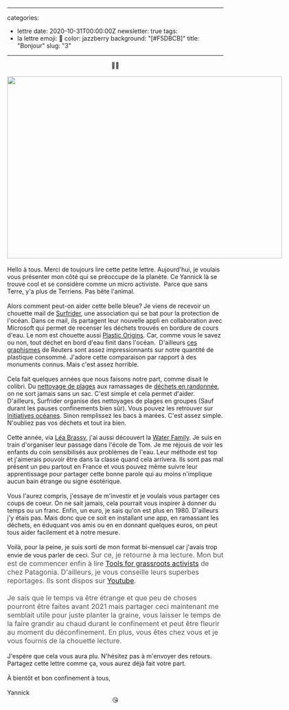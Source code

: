 
---
categories:
- lettre
date: 2020-10-31T00:00:00Z
newsletter: true
tags:
- la lettre
emoji: 💌
color: jazzberry
background: "[#F5DBCB]"
title: "Bonjour"
slug: "3"
---
<div class="message-body"><div style="text-align: center;">👋🏻<br/>
<br/>
<img class="tl-email-image" data-id="3888110" height="424" src="https://gallery.tinyletterapp.com/a0d8b178d0758f62b0c01a8cd9fc5d00a4997449/images/720df066-d202-4ee2-8557-9c724af721b8.jpeg" style="width: 640px; max-width: 640px;" width="640"/></div>
<div><br/>
Hello à tous. Merci de toujours lire cette petite lettre. Aujourd'hui, je voulais vous présenter mon côté qui se préoccupe de la planète. Ce Yannick là se trouve cool et se considère comme un micro activiste.  Parce que sans Terre, y'a plus de Terriens. Pas bête l'animal.  <br/>
<br/>
Alors comment peut-on aider cette belle bleue? Je viens de recevoir un chouette mail de <a href="https://surfrider.eu/">Surfrider</a>, une association qui se bat pour la protection de l'océan. Dans ce mail, ils partagent leur nouvelle appli en collaboration avec Microsoft qui permet de recenser les déchets trouvés en bordure de cours d'eau. Le nom est chouette aussi <a href="https://plasticorigins.eu/">Plastic Origins</a>. Car, comme vous le savez ou non, tout déchet en bord d'eau finit dans l'océan.  D'ailleurs <a href="https://graphics.reuters.com/ENVIRONMENT-PLASTIC/0100B275155/index.html">ces graphismes</a> de Reuters sont assez impressionnants sur notre quantité de plastique consommé. J'adore cette comparaison par rapport à des monuments connus. Mais c'est assez horrible. <br/>
<br/>
Cela fait quelques années que nous faisons notre part, comme disait le colibri. Du <a href="https://yannickschutz.com/juste-deux-minutes/">nettoyage de plages</a> aux ramassages de <a href="https://yannickschutz.com/randonnee-propre/">déchets en randonnée</a>, on ne sort jamais sans un sac. C'est simple et cela permet d'aider. D'ailleurs, Surfrider organise des nettoyages de plages en groupes (Sauf durant les pauses confinements bien sûr). Vous pouvez les retrouver sur <a href="https://www.initiativesoceanes.org/">Initiatives océanes</a>. Sinon remplissez les bacs à marées. C'est assez simple. N'oubliez pas vos déchets et tout ira bien.<br/>
<br/>
Cette année, via <a href="https://leabrassy.com/">Léa Brassy</a>, j'ai aussi découvert la <a href="https://waterfamily.org/">Water Family</a>. Je suis en train d'organiser leur passage dans l'école de Tom. Je me réjouis de voir les enfants du coin sensibilisés aux problèmes de l'eau. Leur méthode est top et j'aimerais pouvoir être dans la classe quand cela arrivera. Ils sont pas mal présent un peu partout en France et vous pouvez même suivre leur apprentissage pour partager cette bonne parole qui au moins n'implique aucun bain étrange ou signe ésotérique.<br/>
<br/>
Vous l'aurez compris, j'essaye de m'investir et je voulais vous partager ces coups de coeur. On ne sait jamais, cela pourrait vous inspirer à donner du temps ou un franc. Enfin, un euro, je sais qu'on est plus en 1980. D'ailleurs j'y étais pas. Mais donc que ce soit en installant une app, en ramassant les déchets, en éduquant vos amis ou en en donnant quelques euros, on peut tous aider facilement et à notre mesure.<br/>
<br/>
Voilà, pour la peine, je suis sorti de mon format bi-mensuel car j'avais trop envie de vous parler de ceci. <span style="caret-color: rgb(85, 85, 85); color: rgb(85, 85, 85); font-size: 16px; font-style: normal; -webkit-text-size-adjust: none;">Sur ce, je retourne à ma lecture. Mon but est de commencer enfin à lire </span><a href="https://www.patagonia.com/product/tools-for-grassroots-activists-paperback-book/BK740.html" style="font-style: normal; font-size: 16px; -webkit-text-size-adjust: none;">Tools for grassroots activists</a><span style="caret-color: rgb(85, 85, 85); color: rgb(85, 85, 85); font-size: 16px; font-style: normal; -webkit-text-size-adjust: none;"> de chez Patagonia. D'ailleurs, je vous conseille leurs superbes reportages. Ils sont dispos sur </span><a href="https://www.youtube.com/c/patagonia" style="font-style: normal; font-size: 16px; -webkit-text-size-adjust: none;">Youtube</a><span style="caret-color: rgb(85, 85, 85); color: rgb(85, 85, 85); font-size: 16px; font-style: normal; -webkit-text-size-adjust: none;">. <br/>
<br/>
Je sais que le temps va être étrange et que peu de choses pourront être faites avant 2021 mais partager ceci maintenant me semblait utile pour juste planter la graine, vous laisser le temps de la faire grandir au chaud durant le confinement et peut être fleurir au moment du déconfinement. En plus, vous êtes chez vous et je vous fournis de la chouette lecture.</span><br/>
<br/>
J'espère que cela vous aura plu. N'hésitez pas à m'envoyer des retours. Partagez cette lettre comme ça, vous aurez déjà fait votre part. <br/>
<br/>
À bientôt et bon confinement à tous,<br/>
<br/>
Yannick </div>
<div style="text-align: center;">😘</div></div>
